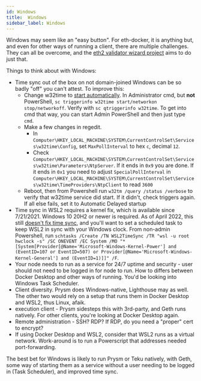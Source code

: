 ```yaml
---
id: Windows
title:  Windows
sidebar_label: Windows
---
```


Windows may seem like an "easy button". For eth-docker, it is anything but, and even for
other ways of running a client, there are multiple challenges. They can all be overcome,
and the [eth2 validator wizard project](https://github.com/stake-house/eth2-validator-wizard) aims
to do just that.

Things to think about with Windows:

- Time sync out of the box on not domain-joined Windows can be so badly "off" you can't attest. To improve this:
  - Change w32time to [start automatically](https://docs.microsoft.com/en-us/troubleshoot/windows-client/identity/w32time-not-start-on-workgroup). In Administrator cmd, but **not** PowerShell, `sc triggerinfo w32time start/networkon stop/networkoff`. Verify with `sc qtriggerinfo w32time`. To get into cmd that way, you can start Admin PowerShell and then just type `cmd`.
  - Make a few changes in regedit. 
    - In `Computer\HKEY_LOCAL_MACHINE\SYSTEM\CurrentControlSet\Services\w32time\Config`, set `MaxPollInterval` to hex `c`, decimal `12`.
    - Check `Computer\HKEY_LOCAL_MACHINE\SYSTEM\CurrentControlSet\Services\w32time\Parameters\NtpServer`. If it ends in `0x9` you are done. If it ends in `0x1` you need to adjust `SpecialPollInterval` in `Computer\HKEY_LOCAL_MACHINE\SYSTEM\CurrentControlSet\Services\w32time\TimeProviders\NtpClient` to read `3600`
  - Reboot, then from Powershell run `w32tm /query /status /verbose` to verify that w32time service did start. If it didn't, check triggers again. If all else fails, set it to Automatic Delayed startup
- Time sync in WSL2 requires a kernel fix, which is available since 7/21/2021. Windows 10 20H2 or newer is required. As of April 2022, this still [doesn't fix time sync](https://github.com/microsoft/WSL/issues/7255), and you'll want to set a scheduled task to keep WSL2 in sync with your Windows clock. From non-admin Powershell, run `schtasks /Create /TN WSL2TimeSync /TR "wsl -u root hwclock -s" /SC ONEVENT /EC System /MO "*[System[Provider[@Name='Microsoft-Windows-Kernel-Power'] and (EventID=107 or EventID=507) or Provider[@Name='Microsoft-Windows-Kernel-General'] and (EventID=1)]]" /F`.
- Your node needs to run as a service for 24/7 uptime and security - user should not need to be logged in for node to run. How to differs between Docker Desktop
  and other ways of running. You'd be looking into Windows Task Scheduler.
- Client diversity. Prysm does Windows-native, Lighthouse may as well. The other two would rely on a setup that runs them in Docker Desktop and WSL2,
  thus Linux, afaik.
- execution client - Prysm sidesteps this with 3rd-party, and Geth runs natively. For other clients, you're looking at Docker Desktop again.
- Remote administration - SSH? RDP? If RDP, do you need a "proper" cert to encrypt?
- If using Docker Desktop and WSL2, consider that WSL2 runs as a virtual network. Work-around is to run a Powerscript that addresses needed port-forwarding.

The best bet for Windows is likely to run Prysm or Teku natively, with Geth, some way of starting them as a service without a user needing to be logged
in (Task Scheduler), and improved time sync.
